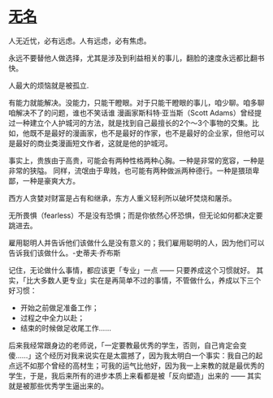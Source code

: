 # [无名](https://github.com/Luckyyyyyyy/phh-blog/issues/8)

人无近忧，必有远虑。人有远虑，必有焦虑。

永远不要替他人做选择，尤其是涉及到利益相关的事儿，翻脸的速度永远都比翻书快。

人最大的烦恼就是被孤立.

有能力就能解决。没能力，只能干瞪眼。对于只能干瞪眼的事儿，咱少聊。咱多聊咱解决不了的问题，谁也不笑话谁
漫画家斯科特·亚当斯（Scott Adams）曾经提过一种建立个人护城河的方法，就是找到自己最擅长的2个～3个事物的交集。比如，他既不是最好的漫画家，也不是最好的作家，也不是最好的企业家，但他可以是最好的商业类漫画短文作者，这就是他的护城河。

事实上，贵族由于高贵，可能会有两种性格两种心胸。一种是非常的宽容，一种是非常的狭隘。
同样，流氓由于卑贱，也可能有两种做派两种德行。一种是猥琐卑鄙，一种是豪爽大方。

西方人贪婪对财富是占有和继承，东方人重义轻利所以破坏焚烧和屠杀。

无所畏惧（fearless）不是没有恐惧；而是你依然心怀恐惧，但无论如何都决定要跳进去。

雇用聪明人并告诉他们该做什么是没有意义的；我们雇用聪明的人，因为他们可以告诉我们该做什么。-史蒂夫·乔布斯

记住，无论做什么事情，都应该更「专业」一点 —— 只要养成这个习惯就好。
其实，「比大多数人更专业」实在是再简单不过的事情，不管做什么，养成以下三个好习惯：
* 开始之前做足准备工作；
* 过程之中全力以赴；
* 结束的时候做足收尾工作……

后来我经常跟身边的老师说，「一定要教最优秀的学生，否则，自己肯定会变傻……」这个经历对我来说实在是太震撼了，因为我太明白一个事实：我自己的起点远不如那个曾经的高材生；可我的运气比他好，因为我一上来教的就是最优秀的学生，于是，我后来所有的进步本质上来看都是被「反向塑造」出来的 —— 其实就是被那些优秀学生逼出来的。

